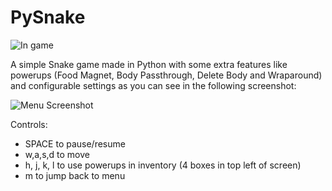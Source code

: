 # PySnake

![In game](https://github.com/nolanfreeman/PySnake/screenshots/ReadmeHeader.png)

A simple Snake game made in Python with some extra features like powerups (Food Magnet, Body Passthrough, Delete Body and Wraparound) and configurable settings as you can see in the following screenshot:

![Menu Screenshot](https://github.com/nolanfreeman/PySnake/screenshots/menu.png)

Controls:
- SPACE to pause/resume
- w,a,s,d to move
- h, j, k, l to use powerups in inventory (4 boxes in top left of screen)
- m to jump back to menu

